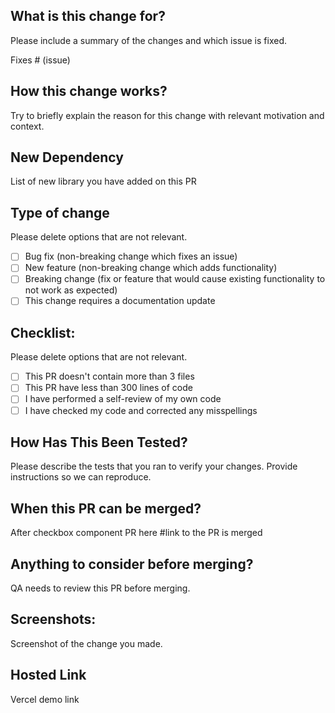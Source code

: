 ## What is this change for?

Please include a summary of the changes and which issue is fixed.

Fixes # (issue)

## How this change works?

Try to briefly explain the reason for this change with relevant motivation and context.

## New Dependency

List of new library you have added on this PR

## Type of change

Please delete options that are not relevant.

- [ ] Bug fix (non-breaking change which fixes an issue)
- [ ] New feature (non-breaking change which adds functionality)
- [ ] Breaking change (fix or feature that would cause existing functionality to not work as expected)
- [ ] This change requires a documentation update

## Checklist:

Please delete options that are not relevant.

- [ ] This PR doesn't contain more than 3 files
- [ ] This PR have less than 300 lines of code
- [ ] I have performed a self-review of my own code
- [ ] I have checked my code and corrected any misspellings

## How Has This Been Tested?

Please describe the tests that you ran to verify your changes. Provide instructions so we can reproduce.

## When this PR can be merged?

After checkbox component PR here #link to the PR is merged

## Anything to consider before merging?

QA needs to review this PR before merging.

## Screenshots:

Screenshot of the change you made.

## Hosted Link

Vercel demo link
